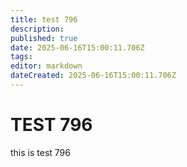 ```yaml
---
title: test 796
description: 
published: true
date: 2025-06-16T15:00:11.706Z
tags: 
editor: markdown
dateCreated: 2025-06-16T15:00:11.706Z
---
```


# TEST 796
this is test 796
